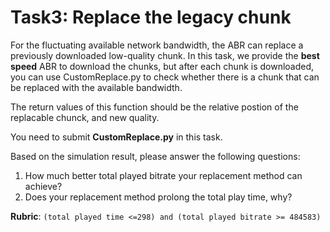 # Task3: Replace the legacy chunk
For the fluctuating available network bandwidth, the ABR can replace a previously downloaded low-quality chunk. In this task, we provide the **best speed** ABR to download the chunks, but after each chunk is downloaded, you can use CustomReplace.py to check whether there is a chunk that can be replaced with the available bandwidth.

The return values of this function should be the relative postion of the replacable chunck, and new quality.

You need to submit **CustomReplace.py** in this task.

Based on the simulation result, please answer the following questions:

1. How much better total played bitrate your replacement method can achieve?
2. Does your replacement method prolong the total play time, why?

**Rubric**: `(total played time <=298) and (total played bitrate >= 484583)`

